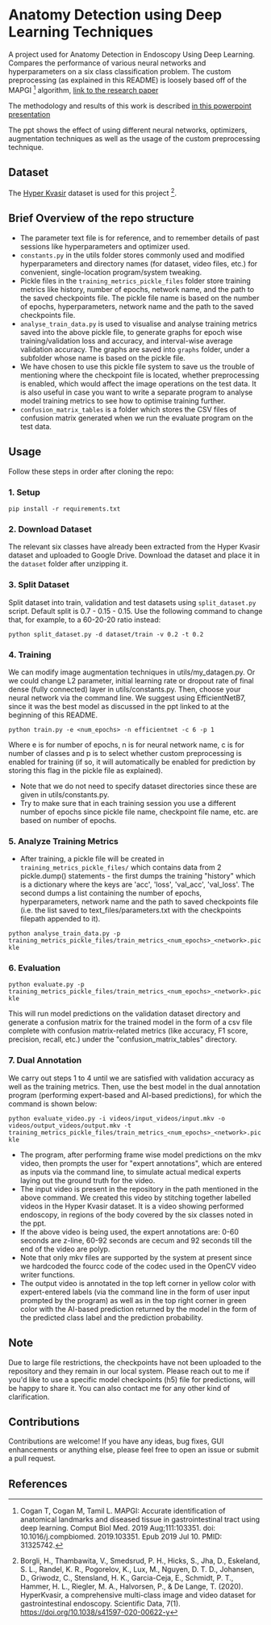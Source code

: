 # Anatomy Detection using Deep Learning Techniques 

A project used for Anatomy Detection in Endoscopy Using Deep Learning. Compares the performance of various neural 
networks and hyperparameters on a six class classification problem. The custom preprocessing (as explained in this 
README) is loosely based off of the MAPGI [^1] algorithm, [link to the research paper](./materials/cogan2019.pdf)   

The methodology and results of this work is described [in this powerpoint presentation](./materials/AnatomyDetection_Inceptionv4_cogan.pptx)

The ppt shows the effect of using different neural networks, optimizers, augmentation techniques as well as the 
usage of the custom preprocessing technique.

## Dataset

The [Hyper Kvasir](https://datasets.simula.no/hyper-kvasir/) dataset is used for this project [^2].

## Brief Overview of the repo structure

* The parameter text file is for reference, and to remember details of past sessions like hyperparameters and 
  optimizer used.
* `constants.py` in the utils folder stores commonly used and modified hyperparameters and directory names (for 
  dataset, video files, etc.) for convenient, single-location program/system tweaking.
* Pickle files in the `training_metrics_pickle_files` folder store training metrics like history, number of 
  epochs, network name, and the path to the saved checkpoints file. The pickle file name is based on the number 
  of epochs, hyperparameters, network name and the path to the saved checkpoints file.
* `analyse_train_data.py` is used to visualise and analyse training metrics saved into the above pickle file, 
  to generate graphs for epoch wise training/validation loss and accuracy, and interval-wise average validation 
  accuracy. The graphs are saved into `graphs` folder, under a subfolder whose name is based on the pickle file.
* We have chosen to use this pickle file system to save us the trouble of mentioning where the checkpoint file 
  is located, whether preprocessing is enabled, which would affect the image operations on the test data. It is 
  also useful in case you want to write a separate program to analyse model training metrics to see how to 
  optimise training further.
* `confusion_matrix_tables` is a folder which stores the CSV files of confusion matrix generated when we run 
  the evaluate program on the test data.

## Usage

Follow these steps in order after cloning the repo:

### 1. Setup
`pip install -r requirements.txt`  

### 2. Download Dataset
The relevant six classes have already been extracted from the Hyper Kvasir dataset and uploaded to Google Drive.
Download the dataset and place it in the `dataset` folder after unzipping it.

### 3. Split Dataset

Split dataset into train, validation and test datasets using `split_dataset.py` script. Default split is 0.7 - 
0.15 - 0.15. Use the following command to change that, for example, to a 60-20-20 ratio instead:

`python split_dataset.py -d dataset/train -v 0.2 -t 0.2`


### 4. Training

We can modify image augmentation techniques in utils/my_datagen.py. Or we could change L2 parameter, initial 
learning rate or dropout rate of final dense (fully connected) layer in utils/constants.py. Then, choose your 
neural network via the command line. We suggest using EfficientNetB7, since it was the best model as discussed in 
the ppt linked to at the beginning of this README.  

`python train.py -e <num_epochs> -n efficientnet -c 6 -p 1`  

Where e is for number of epochs, n is for neural network name, c is for number of classes and p is to select 
whether custom preprocessing is enabled for training (if so, it will automatically be enabled for prediction by 
storing this flag in the pickle file as explained). 

* Note that we do not need to specify dataset directories since these are given in utils/constants.py. 
* Try to make sure that in each training session you use a different number of epochs since pickle file name, 
  checkpoint file name, etc. are based on number of epochs.

### 5. Analyze Training Metrics

* After training, a pickle file will be created in `training_metrics_pickle_files/` which contains data from 2 
  pickle.dump() statements - the first dumps the training "history" which is a dictionary where the keys are 
  'acc', 'loss', 'val_acc', 'val_loss'. The second dumps a list containing the number of epochs, 
  hyperparameters, network name and the path to saved checkpoints file (i.e. the list saved to 
  text_files/parameters.txt with the checkpoints filepath appended to it).

`python analyse_train_data.py -p training_metrics_pickle_files/train_metrics_<num_epochs>_<network>.pickle`


### 6. Evaluation

`python evaluate.py -p training_metrics_pickle_files/train_metrics_<num_epochs>_<network>.pickle`

This will run model predictions on the validation dataset directory and generate a confusion matrix for the 
trained model in the form of a csv file complete with confusion matrix-related metrics (like accuracy, F1 score,
precision, recall, etc.) under the "confusion_matrix_tables" directory.  


### 7. Dual Annotation
We carry out steps 1 to 4 until we are satisfied with validation accuracy as well as the training metrics. Then,
use the best model in the dual annotation program (performing expert-based and AI-based predictions), for which 
the command is shown below:

`python evaluate_video.py -i videos/input_videos/input.mkv -o videos/output_videos/output.mkv -t 
training_metrics_pickle_files/train_metrics_<num_epochs>_<network>.pickle`

* The program, after performing frame wise model predictions on the mkv video, then prompts the user for "expert 
  annotations", which are entered as inputs via the command line, to simulate actual medical experts laying out 
  the ground truth for the video.
* The input video is present in the repository in the path mentioned in the above command. We created this 
  video by stitching together labelled videos in the Hyper Kvasir dataset. It is a video showing performed 
  endoscopy, in regions of the body covered by the six classes noted in the ppt. 
* If the above video is being used, the expert annotations are: 0-60 seconds are z-line, 60-92 seconds are 
  cecum and 92 seconds till the end of the video are polyp.
* Note that only mkv files are supported by the system at present since we hardcoded the fourcc code of the codec 
used in the OpenCV video writer functions. 
* The output video is annotated in the top left corner in yellow color with expert-entered labels (via the 
  command line in the form of user input prompted by the program) as well as in the top right corner in green 
  color with the AI-based prediction returned by the model in the form of the predicted class label and the prediction probability. 

## Note

Due to large file restrictions, the checkpoints have not been uploaded to the repository and they remain in our 
local system. Please reach out to me if you'd like to use a specific model checkpoints (h5) file for 
predictions, will be happy to share it. You can also contact me for any other kind of clarification.

## Contributions

Contributions are welcome! If you have any ideas, bug fixes, GUI enhancements or anything else, please feel 
free to open an issue or submit a pull request.

## References

[^1]: Cogan T, Cogan M, Tamil L. MAPGI: Accurate identification of anatomical landmarks and diseased tissue in 
gastrointestinal tract using deep learning. Comput Biol Med. 2019 Aug;111:103351. doi: 10.1016/j.compbiomed.
2019.103351. Epub 2019 Jul 10. PMID: 31325742.

[^2]: Borgli, H., Thambawita, V., Smedsrud, P. H., Hicks, S., Jha, D., Eskeland, S. L., Randel, K. R., 
Pogorelov, K., Lux, M., Nguyen, D. T. D., Johansen, D., Griwodz, C., Stensland, H. K., Garcia-Ceja, E., Schmidt,
P. T., Hammer, H. L., Riegler, M. A., Halvorsen, P., & De Lange, T. (2020). HyperKvasir, a comprehensive 
multi-class image and video dataset for gastrointestinal endoscopy. Scientific Data, 7(1).
https://doi.org/10.1038/s41597-020-00622-y